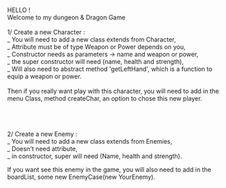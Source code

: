 HELLO !<br>
Welcome to my dungeon & Dragon Game<br>
<br>
1/  Create a new Character :<br>
    _ You will need to add a new class extends from Character,<br>
    _ Attribute must be of type Weapon or Power depends on you,<br>
    _ Constructor needs as parameters -> name and weapon or power,<br>
    _ the super constructor will need (name, health and strength),<br>
    _ Will also need to abstract method 'getLeftHand', which is a function to equip a weapon or power.<br>
<br>
Then if you really want play with this character, you will need to add in the menu Class, method createChar, an option to chose this new player.<br>
<br><br><br>


2/  Create a new Enemy :<br>
    _ You will need to add a new class extends from Enemies,<br>
    _ Doesn't need attribute,<br>
    _ in constructor, super will need (Name, health and strength).<br>

If you want see this enemy in the game, you will also need to add in the boardList, some new EnemyCase(new YourEnemy).<br>


